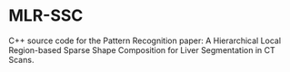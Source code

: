 # MLR-SSC
C++ source code for the Pattern Recognition paper: A Hierarchical Local Region-based Sparse Shape Composition for Liver Segmentation in CT Scans. 
